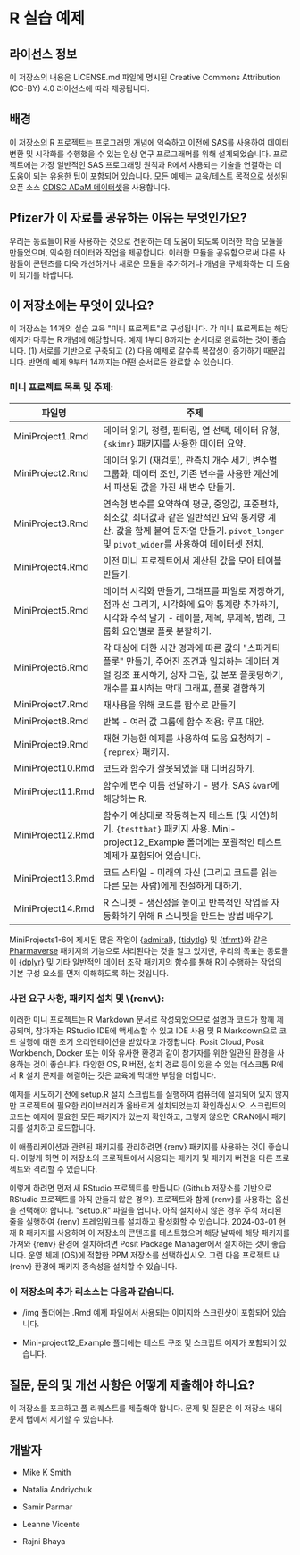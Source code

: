 # R 실습 예제

## 라이선스 정보

이 저장소의 내용은 LICENSE.md 파일에 명시된 Creative Commons Attribution (CC-BY) 4.0 라이선스에 따라 제공됩니다.

## 배경

이 저장소의 R 프로젝트는 프로그래밍 개념에 익숙하고 이전에 SAS를 사용하여 데이터 변환 및 시각화를 수행했을 수 있는 임상 연구 프로그래머를 위해 설계되었습니다. 프로젝트에는 가장 일반적인 SAS 프로그래밍 원칙과 R에서 사용되는 기술을 연결하는 데 도움이 되는 유용한 팁이 포함되어 있습니다. 모든 예제는 교육/테스트 목적으로 생성된 오픈 소스 [CDISC ADaM 데이터셋](https://github.com/phuse-org/phuse-scripts/tree/master/data/adam/cdisc)을 사용합니다.

## Pfizer가 이 자료를 공유하는 이유는 무엇인가요?

우리는 동료들이 R을 사용하는 것으로 전환하는 데 도움이 되도록 이러한 학습 모듈을 만들었으며, 익숙한 데이터와 작업을 제공합니다. 이러한 모듈을 공유함으로써 다른 사람들이 콘텐츠를 더욱 개선하거나 새로운 모듈을 추가하거나 개념을 구체화하는 데 도움이 되기를 바랍니다.

## 이 저장소에는 무엇이 있나요?

이 저장소는 14개의 실습 교육 "미니 프로젝트"로 구성됩니다. 각 미니 프로젝트는 해당 예제가 다루는 R 개념에 해당합니다. 예제 1부터 8까지는 순서대로 완료하는 것이 좋습니다. (1) 서로를 기반으로 구축되고 (2) 다음 예제로 갈수록 복잡성이 증가하기 때문입니다. 반면에 예제 9부터 14까지는 어떤 순서로든 완료할 수 있습니다.

### 미니 프로젝트 목록 및 주제:

| 파일명          | 주제                                                                                                                                                                                                                                        |
|---------------------|---------------------------------------------------|
| MiniProject1.Rmd  | 데이터 읽기, 정렬, 필터링, 열 선택, 데이터 유형, `{skimr}` 패키지를 사용한 데이터 요약.                                                                                                                                 |
| MiniProject2.Rmd  | 데이터 읽기 (재검토), 관측치 개수 세기, 변수별 그룹화, 데이터 조인, 기존 변수를 사용한 계산에서 파생된 값을 가진 새 변수 만들기.                                                                  |
| MiniProject3.Rmd  | 연속형 변수를 요약하여 평균, 중앙값, 표준편차, 최소값, 최대값과 같은 일반적인 요약 통계량 계산. 값을 함께 붙여 문자열 만들기. `pivot_longer` 및 `pivot_wider`를 사용하여 데이터셋 전치. |
| MiniProject4.Rmd  | 이전 미니 프로젝트에서 계산된 값을 모아 테이블 만들기.                                                                                                                                                              |
| MiniProject5.Rmd  | 데이터 시각화 만들기, 그래프를 파일로 저장하기, 점과 선 그리기, 시각화에 요약 통계량 추가하기, 시각화 주석 달기 - 레이블, 제목, 부제목, 범례, 그룹화 요인별로 플롯 분할하기.    |
| MiniProject6.Rmd  | 각 대상에 대한 시간 경과에 따른 값의 "스파게티 플롯" 만들기, 주어진 조건과 일치하는 데이터 계열 강조 표시하기, 상자 그림, 값 분포 플롯팅하기, 개수를 표시하는 막대 그래프, 플롯 결합하기                               |
| MiniProject7.Rmd  | 재사용을 위해 코드를 함수로 만들기                                                                                                                                                                                                        |
| MiniProject8.Rmd  | 반복 - 여러 값 그룹에 함수 적용: 루프 대안.                                                                                                                                                      |
| MiniProject9.Rmd  | 재현 가능한 예제를 사용하여 도움 요청하기 - `{reprex}` 패키지.                                                                                                                                                                        |
| MiniProject10.Rmd | 코드와 함수가 잘못되었을 때 디버깅하기.                                                                                                                                                                                                  |
| MiniProject11.Rmd | 함수에 변수 이름 전달하기 - 평가. SAS `&var`에 해당하는 R.                                                                                                                                                            |
| MiniProject12.Rmd | 함수가 예상대로 작동하는지 테스트 (및 시연)하기. `{testthat}` 패키지 사용. Mini-project12_Example 폴더에는 포괄적인 테스트 예제가 포함되어 있습니다.                                                        |
| MiniProject13.Rmd | 코드 스타일 - 미래의 자신 (그리고 코드를 읽는 다른 모든 사람)에게 친절하게 대하기.                                                                                                                                                                   |
| MiniProject14.Rmd | R 스니펫 - 생산성을 높이고 반복적인 작업을 자동화하기 위해 R 스니펫을 만드는 방법 배우기.                                                                                                                                        |

MiniProjects1-6에 제시된 많은 작업이 {[admiral](https://github.com/pharmaverse/admiral)}, {[tidytlg](https://github.com/pharmaverse/tidytlg)} 및 {[tfrmt](https://github.com/GSK-Biostatistics/tfrmt)}와 같은 [Pharmaverse](https://pharmaverse.org/) 패키지의 기능으로 처리된다는 것을 알고 있지만, 우리의 목표는 동료들이 {[dplyr](https://dplyr.tidyverse.org/)} 및 기타 일반적인 데이터 조작 패키지의 함수를 통해 R이 수행하는 작업의 기본 구성 요소를 먼저 이해하도록 하는 것입니다.

### 사전 요구 사항, 패키지 설치 및 \\{renv\\}:

이러한 미니 프로젝트는 R Markdown 문서로 작성되었으므로 설명과 코드가 함께 제공되며, 참가자는 RStudio IDE에 액세스할 수 있고 IDE 사용 및 R Markdown으로 코드 실행에 대한 초기 오리엔테이션을 받았다고 가정합니다. Posit Cloud, Posit Workbench, Docker 또는 이와 유사한 환경과 같이 참가자를 위한 일관된 환경을 사용하는 것이 좋습니다. 다양한 OS, R 버전, 설치 경로 등이 있을 수 있는 데스크톱 R에서 R 설치 문제를 해결하는 것은 교육에 막대한 부담을 더합니다.

예제를 시도하기 전에 setup.R 설치 스크립트를 실행하여 컴퓨터에 설치되어 있지 않지만 프로젝트에 필요한 라이브러리가 올바르게 설치되었는지 확인하십시오. 스크립트의 코드는 예제에 필요한 모든 패키지가 있는지 확인하고, 그렇지 않으면 CRAN에서 패키지를 설치하고 로드합니다.

이 애플리케이션과 관련된 패키지를 관리하려면 {renv} 패키지를 사용하는 것이 좋습니다. 이렇게 하면 이 저장소의 프로젝트에서 사용되는 패키지 및 패키지 버전을 다른 프로젝트와 격리할 수 있습니다.

이렇게 하려면 먼저 새 RStudio 프로젝트를 만듭니다 (Github 저장소를 기반으로 RStudio 프로젝트를 아직 만들지 않은 경우). 프로젝트와 함께 {renv}를 사용하는 옵션을 선택해야 합니다. "setup.R" 파일을 엽니다. 아직 설치하지 않은 경우 주석 처리된 줄을 실행하여 {renv} 프레임워크를 설치하고 활성화할 수 있습니다. 2024-03-01 현재 R 패키지를 사용하여 이 저장소의 콘텐츠를 테스트했으며 해당 날짜에 해당 패키지를 가져와 {renv} 환경에 설치하려면 Posit Package Manager에서 설치하는 것이 좋습니다. 운영 체제 (OS)에 적합한 PPM 저장소를 선택하십시오. 그런 다음 프로젝트 내 {renv} 환경에 패키지 종속성을 설치할 수 있습니다.

### 이 저장소의 추가 리소스는 다음과 같습니다.

-   /img 폴더에는 .Rmd 예제 파일에서 사용되는 이미지와 스크린샷이 포함되어 있습니다.

-   Mini-project12_Example 폴더에는 테스트 구조 및 스크립트 예제가 포함되어 있습니다.

## 질문, 문의 및 개선 사항은 어떻게 제출해야 하나요?

이 저장소를 포크하고 풀 리퀘스트를 제출해야 합니다. 문제 및 질문은 이 저장소 내의 문제 탭에서 제기할 수 있습니다.

## 개발자

-   Mike K Smith

-   Natalia Andriychuk

-   Samir Parmar

-   Leanne Vicente

-   Rajni Bhaya
